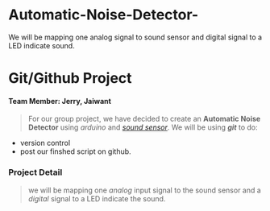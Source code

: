 # Automatic-Noise-Detector-
We will be mapping one analog signal to sound sensor and digital signal to a LED indicate sound.
# Git/Github Project
#### Team Member: Jerry, Jaiwant
>For our group project, we have decided to create an **Automatic Noise Detector** using _arduino_ and [_sound sensor_](https://www.amazon.ca/Sensitivity-Control-Potentiometer-Detection-Sensor/dp/B01N46YIFX/ref=sr_1_3_sspa?dchild=1&gclid=CjwKCAiAmrOBBhA0EiwArn3mfKBfkdt8sa5sq4b9U2UiHfOSrSLsmDk10b1t4Xl8rrExKOZgikQxohoCfTYQAvD_BwE&hvadid=496892330786&hvdev=c&hvlocphy=9001499&hvnetw=g&hvqmt=b&hvrand=9092782544100527411&hvtargid=kwd-300763475911&hydadcr=23966_10392812&keywords=sound+detection+sensor+module&qid=1613620195&sr=8-3-spons&tag=googcana-20&psc=1&spLa=ZW5jcnlwdGVkUXVhbGlmaWVyPUExVjNSV0JRMFlOQkEyJmVuY3J5cHRlZElkPUEwNDQ3NTQxOE9QSVJQTUgwVU4wJmVuY3J5cHRlZEFkSWQ9QTA2NjQyMjQxVzRETk5NOE5PWjI4JndpZGdldE5hbWU9c3BfYXRmJmFjdGlvbj1jbGlja1JlZGlyZWN0JmRvTm90TG9nQ2xpY2s9dHJ1ZQ==). We will be using ***_git_*** to do: 
* version control 
* post our finshed script on github. 
### Project Detail
>we will be mapping one _analog_ input signal to the sound sensor and a _digital_ signal to a LED indicate the sound.  